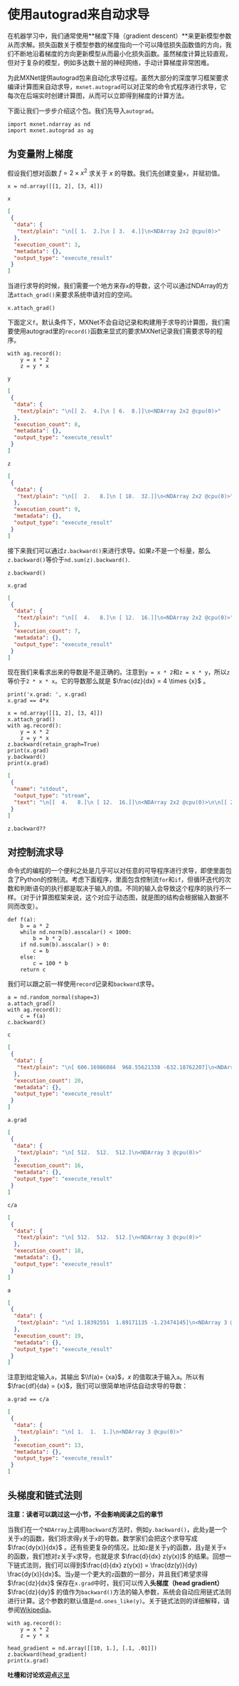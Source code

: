 # 使用autograd来自动求导

在机器学习中，我们通常使用**梯度下降（gradient descent）**来更新模型参数从而求解。损失函数关于模型参数的梯度指向一个可以降低损失函数值的方向，我们不断地沿着梯度的方向更新模型从而最小化损失函数。虽然梯度计算比较直观，但对于复杂的模型，例如多达数十层的神经网络，手动计算梯度非常困难。

为此MXNet提供autograd包来自动化求导过程。虽然大部分的深度学习框架要求编译计算图来自动求导，`mxnet.autograd`可以对正常的命令式程序进行求导，它每次在后端实时创建计算图，从而可以立即得到梯度的计算方法。

下面让我们一步步介绍这个包。我们先导入`autograd`。

```{.python .input  n=1}
import mxnet.ndarray as nd
import mxnet.autograd as ag
```

## 为变量附上梯度

假设我们想对函数 $f=2\times x^2$ 求关于 $x$ 的导数。我们先创建变量`x`，并赋初值。

```{.python .input  n=2}
x = nd.array([[1, 2], [3, 4]])
```

```{.python .input  n=3}
x
```

```{.json .output n=3}
[
 {
  "data": {
   "text/plain": "\n[[ 1.  2.]\n [ 3.  4.]]\n<NDArray 2x2 @cpu(0)>"
  },
  "execution_count": 3,
  "metadata": {},
  "output_type": "execute_result"
 }
]
```

当进行求导的时候，我们需要一个地方来存`x`的导数，这个可以通过NDArray的方法`attach_grad()`来要求系统申请对应的空间。

```{.python .input  n=4}
x.attach_grad()
```

下面定义`f`。默认条件下，MXNet不会自动记录和构建用于求导的计算图，我们需要使用autograd里的`record()`函数来显式的要求MXNet记录我们需要求导的程序。

```{.python .input  n=5}
with ag.record():
    y = x * 2
    z = y * x
```

```{.python .input  n=8}
y
```

```{.json .output n=8}
[
 {
  "data": {
   "text/plain": "\n[[ 2.  4.]\n [ 6.  8.]]\n<NDArray 2x2 @cpu(0)>"
  },
  "execution_count": 8,
  "metadata": {},
  "output_type": "execute_result"
 }
]
```

```{.python .input  n=9}
z
```

```{.json .output n=9}
[
 {
  "data": {
   "text/plain": "\n[[  2.   8.]\n [ 18.  32.]]\n<NDArray 2x2 @cpu(0)>"
  },
  "execution_count": 9,
  "metadata": {},
  "output_type": "execute_result"
 }
]
```

接下来我们可以通过`z.backward()`来进行求导。如果`z`不是一个标量，那么`z.backward()`等价于`nd.sum(z).backward()`.

```{.python .input  n=6}
z.backward()
```

```{.python .input  n=7}
x.grad
```

```{.json .output n=7}
[
 {
  "data": {
   "text/plain": "\n[[  4.   8.]\n [ 12.  16.]]\n<NDArray 2x2 @cpu(0)>"
  },
  "execution_count": 7,
  "metadata": {},
  "output_type": "execute_result"
 }
]
```

现在我们来看求出来的导数是不是正确的。注意到`y = x * 2`和`z = x * y`，所以`z`等价于`2 * x * x`。它的导数那么就是 $\frac{dz}{dx} = 4 \times {x}$ 。

```{.python .input}
print('x.grad: ', x.grad)
x.grad == 4*x
```

```{.python .input  n=25}
x = nd.array([[1, 2], [3, 4]])
x.attach_grad()
with ag.record():
    y = x * 2
    z = y * x
z.backward(retain_graph=True)
print(x.grad)
y.backward()
print(x.grad)
```

```{.json .output n=25}
[
 {
  "name": "stdout",
  "output_type": "stream",
  "text": "\n[[  4.   8.]\n [ 12.  16.]]\n<NDArray 2x2 @cpu(0)>\n\n[[ 2.  2.]\n [ 2.  2.]]\n<NDArray 2x2 @cpu(0)>\n"
 }
]
```

```{.python .input  n=26}
z.backward??
```

## 对控制流求导

命令式的编程的一个便利之处是几乎可以对任意的可导程序进行求导，即使里面包含了Python的控制流。考虑下面程序，里面包含控制流`for`和`if`，但循环迭代的次数和判断语句的执行都是取决于输入的值。不同的输入会导致这个程序的执行不一样。（对于计算图框架来说，这个对应于动态图，就是图的结构会根据输入数据不同而改变）。

```{.python .input  n=14}
def f(a):
    b = a * 2
    while nd.norm(b).asscalar() < 1000:
        b = b * 2
    if nd.sum(b).asscalar() > 0:
        c = b
    else:
        c = 100 * b
    return c
```

我们可以跟之前一样使用`record`记录和`backward`求导。

```{.python .input  n=15}
a = nd.random_normal(shape=3)
a.attach_grad()
with ag.record():
    c = f(a)
c.backward()
```

```{.python .input  n=20}
c
```

```{.json .output n=20}
[
 {
  "data": {
   "text/plain": "\n[ 606.16986084  968.55621338 -632.18762207]\n<NDArray 3 @cpu(0)>"
  },
  "execution_count": 20,
  "metadata": {},
  "output_type": "execute_result"
 }
]
```

```{.python .input  n=16}
a.grad
```

```{.json .output n=16}
[
 {
  "data": {
   "text/plain": "\n[ 512.  512.  512.]\n<NDArray 3 @cpu(0)>"
  },
  "execution_count": 16,
  "metadata": {},
  "output_type": "execute_result"
 }
]
```

```{.python .input  n=18}
c/a
```

```{.json .output n=18}
[
 {
  "data": {
   "text/plain": "\n[ 512.  512.  512.]\n<NDArray 3 @cpu(0)>"
  },
  "execution_count": 18,
  "metadata": {},
  "output_type": "execute_result"
 }
]
```

```{.python .input  n=19}
a
```

```{.json .output n=19}
[
 {
  "data": {
   "text/plain": "\n[ 1.18392551  1.89171135 -1.23474145]\n<NDArray 3 @cpu(0)>"
  },
  "execution_count": 19,
  "metadata": {},
  "output_type": "execute_result"
 }
]
```

注意到给定输入`a`，其输出 $\\f(a)= {xa}$，$x$ 的值取决于输入`a`。所以有 $\frac{df}{da} = {x}$，我们可以很简单地评估自动求导的导数：

```{.python .input  n=13}
a.grad == c/a
```

```{.json .output n=13}
[
 {
  "data": {
   "text/plain": "\n[ 1.  1.  1.]\n<NDArray 3 @cpu(0)>"
  },
  "execution_count": 13,
  "metadata": {},
  "output_type": "execute_result"
 }
]
```

## 头梯度和链式法则

**注意：读者可以跳过这一小节，不会影响阅读之后的章节**

当我们在一个`NDArray`上调用`backward`方法时，例如`y.backward()`，此处`y`是一个关于`x`的函数，我们将求得`y`关于`x`的导数。数学家们会把这个求导写成 $\frac{dy(x)}{dx}$ 。还有些更复杂的情况，比如`z`是关于`y`的函数，且`y`是关于`x`的函数，我们想对`z`关于`x`求导，也就是求 $\frac{d}{dx} z(y(x))$ 的结果。回想一下链式法则，我们可以得到$\frac{d}{dx} z(y(x)) = \frac{dz(y)}{dy} \frac{dy(x)}{dx}$。当`y`是一个更大的`z`函数的一部分，并且我们希望求得 $\frac{dz}{dx}$ 保存在`x.grad`中时，我们可以传入**头梯度（head gradient）** $\frac{dz}{dy}$ 的值作为`backward()`方法的输入参数，系统会自动应用链式法则进行计算。这个参数的默认值是`nd.ones_like(y)`。关于链式法则的详细解释，请参阅[Wikipedia](https://en.wikipedia.org/wiki/Chain_rule)。

```{.python .input}
with ag.record():
    y = x * 2
    z = y * x

head_gradient = nd.array([[10, 1.], [.1, .01]])
z.backward(head_gradient)
print(x.grad)
```

**吐槽和讨论欢迎点**[这里](https://discuss.gluon.ai/t/topic/744)
